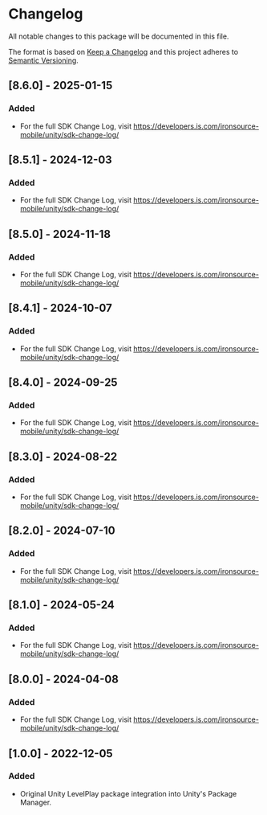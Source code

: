 # Changelog
All notable changes to this package will be documented in this file.

The format is based on [Keep a Changelog](http://keepachangelog.com/en/1.0.0/)
and this project adheres to [Semantic Versioning](http://semver.org/spec/v2.0.0.html).

## [8.6.0] - 2025-01-15

### Added
- For the full SDK Change Log, visit https://developers.is.com/ironsource-mobile/unity/sdk-change-log/

## [8.5.1] - 2024-12-03

### Added
- For the full SDK Change Log, visit https://developers.is.com/ironsource-mobile/unity/sdk-change-log/

## [8.5.0] - 2024-11-18

### Added
- For the full SDK Change Log, visit https://developers.is.com/ironsource-mobile/unity/sdk-change-log/

## [8.4.1] - 2024-10-07

### Added
- For the full SDK Change Log, visit https://developers.is.com/ironsource-mobile/unity/sdk-change-log/

## [8.4.0] - 2024-09-25

### Added
- For the full SDK Change Log, visit https://developers.is.com/ironsource-mobile/unity/sdk-change-log/

## [8.3.0] - 2024-08-22

### Added
- For the full SDK Change Log, visit https://developers.is.com/ironsource-mobile/unity/sdk-change-log/

## [8.2.0] - 2024-07-10

### Added
- For the full SDK Change Log, visit https://developers.is.com/ironsource-mobile/unity/sdk-change-log/

## [8.1.0] - 2024-05-24

### Added
- For the full SDK Change Log, visit https://developers.is.com/ironsource-mobile/unity/sdk-change-log/

## [8.0.0] - 2024-04-08

### Added
- For the full SDK Change Log, visit https://developers.is.com/ironsource-mobile/unity/sdk-change-log/

## [1.0.0] - 2022-12-05

### Added
- Original Unity LevelPlay package integration into Unity's Package Manager.
